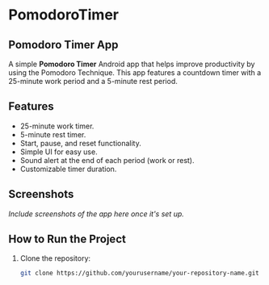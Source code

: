 # PomodoroTimer
## Pomodoro Timer App

A simple **Pomodoro Timer** Android app that helps improve productivity by using the Pomodoro Technique. This app features a countdown timer with a 25-minute work period and a 5-minute rest period.

## Features

- 25-minute work timer.
- 5-minute rest timer.
- Start, pause, and reset functionality.
- Simple UI for easy use.
- Sound alert at the end of each period (work or rest).
- Customizable timer duration.

## Screenshots
*Include screenshots of the app here once it's set up.*

## How to Run the Project

1. Clone the repository:

   ```bash
   git clone https://github.com/yourusername/your-repository-name.git
